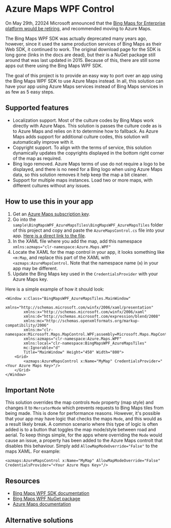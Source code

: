 # Azure Maps WPF Control

On May 29th, 22024 Microsoft announced that the [Bing Maps for Enterprise platform would be retiring](https://www.microsoft.com/en-us/maps/bing-maps/discontinued-services), and recommended moving to Azure Maps. 

The Bing Maps WPF SDK was actually deprecated many years ago, however, since it used the same production services of Bing Maps as their Web SDK, it continued to work. The original download page for the SDK is long gone (links in the docs are dead), but their is a NuGet package still around that was last updated in 2015. Because of this, there are still some apps out there using the Bing Maps WPF SDK. 

The goal of this project is to provide an easy way to port over an app using the Bing Maps WPF SDK to use Azure Maps instead. In all, this solution can have your app using Azure Maps services instead of Bing Maps services in as few as 5 easy steps.

## Supported features

- Localization support. Most of the culture codes by Bing Maps work directly with Azure Maps. This solution is passes the culture code as is to Azure Maps and relies on it to determine how to fallback. As Azure Maps adds support for additional culture codes, this solution will automatically improve with it.
- Copyright support. To align with the terms of service, this solution dynamically updates the copyrights displayed in the bottom right corner of the map as required. 
- Bing logo removed. Azure Maps terms of use do not require a logo to be displayed, and there is no need for a Bing logo when using Azure Maps data, so this solution removes it help keep the map a bit cleaner.
- Support for multiple maps instances. Load two or more maps, with different cultures without any issues. 

## How to use this in your app

1. Get an [Azure Maps subscription key](https://learn.microsoft.com/en-us/azure/azure-maps/how-to-manage-authentication). 
2. Go into the `sample\BingMapsWPF_AzureMapsTiles\BingMapsWPF_AzureMapsTiles` folder of this project and copy and paste the `AzureMapsControl.cs` file into your app. [Here is a direct link to the file]().
3. In the XAML file where you add the map, add this namespace `xmlns:azmaps="clr-namespace:Azure.Maps.WPF"`
4. Locate the XAML for the map control in your app, it looks something like `<m:Map`, and replace this part of the XAML with `<azmaps:AzureMapsControl`. Note that the namespace name (`m`) in your app may be different.
5. Update the Bing Maps key used in the `CredentialsProvider` with your Azure Maps key.

Here is a simple example of how it should look:

```XAML
<Window x:Class="BingMapsWPF_AzureMapsTiles.MainWindow"
        xmlns="http://schemas.microsoft.com/winfx/2006/xaml/presentation"
        xmlns:x="http://schemas.microsoft.com/winfx/2006/xaml"
        xmlns:d="http://schemas.microsoft.com/expression/blend/2008"
        xmlns:mc="http://schemas.openxmlformats.org/markup-compatibility/2006"
        xmlns:m="clr-namespace:Microsoft.Maps.MapControl.WPF;assembly=Microsoft.Maps.MapControl.WPF"
        xmlns:azmaps="clr-namespace:Azure.Maps.WPF"
        xmlns:local="clr-namespace:BingMapsWPF_AzureMapsTiles"
        mc:Ignorable="d"
        Title="MainWindow" Height="450" Width="800">
    <Grid>
        <azmaps:AzureMapsControl x:Name="MyMap" CredentialsProvider="<Your Azure Maps Key>"/>
    </Grid>
</Window>
```

## Important Note

This solution overrides the map controls `Mode` property (map style) and changes it to `MercatorMode` which prevents requests to Bing Maps tiles from being made. This is done for performance reasons. However, it's possible that your app may have logic that checks the maps `Mode`, and this would as a result likely break. A common scenario where this type of logic is often added is to a button that toggles the map mode/style between road and aerial. To keep things simple, for the apps where overriding the `Mode` would cause an issue, a property has been added to the Azure Maps controlt that disables this behaviour. Simply add `AllowMapModeOverride="False"` to the maps XAML. For example:

```xaml
<azmaps:AzureMapsControl x:Name="MyMap" AllowMapModeOverride="False" CredentialsProvider="<Your Azure Maps Key>"/>
```

## Resources

- [Bing Maps WPF SDK documentation](https://learn.microsoft.com/en-us/previous-versions/bing/wpf-control/hh750210(v%3dmsdn.10))
- [Bing Maps WPF NuGet package](https://www.nuget.org/packages/Microsoft.Maps.MapControl.WPF)
- [Azure Maps documentation](https://learn.microsoft.com/en-us/azure/azure-maps/)

## Alternative solutions

